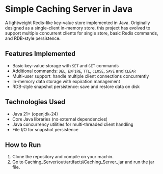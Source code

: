 # Simple Caching Server in Java

A lightweight Redis-like key-value store implemented in Java. Originally designed as a single-client in-memory store, this project has evolved to support multiple concurrent clients for single store, basic Redis commands, and RDB-style persistence.

## Features Implemented

- Basic key-value storage with `SET` and `GET` commands  
- Additional commands: `DEL`, `EXPIRE`, `TTL`, `CLOSE`, `SAVE` and `CLEAR`  
- Multi-user support: handle multiple client connections concurrently  
- In-memory data storage with expiration management  
- RDB-style snapshot persistence: save and restore data on disk  

## Technologies Used

- Java 21+ (openjdk-24) 
- Core Java libraries (no external dependencies)  
- Java concurrency utilities for multi-threaded client handling  
- File I/O for snapshot persistence  

## How to Run

1. Clone the repository and compile on your machin.
2. Go to Caching_Server\out\artifacts\Caching_Server_jar and run the jar file.
